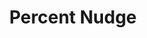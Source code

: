 ---
title: Percent Nudge
sidebar: Lighting_sidebar
permalink: Lighting_keyboard_percent_nudge.html
folder: Lighting
# draft: true
# toc: true
# summary: 
# keywords: []
# authors: []
# last_updated: Month Day, Year
# tags: []
# customPageType: text
---